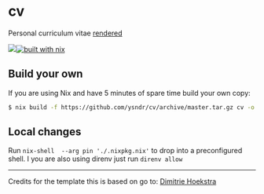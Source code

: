 # cv

Personal curriculum vitae [rendered](https://gist.github.com/ysndr/978662957bb9187fd52b2037466e1e34)

![](https://github.com/ysndr/cv/workflows/Compile%20CV%20and%20Upload/badge.svg)[![built with nix](https://builtwithnix.org/badge.svg)](https://builtwithnix.org)

## Build your own

If you are using Nix and have 5 minutes of spare time build your own copy:

```sh
$ nix build -f https://github.com/ysndr/cv/archive/master.tar.gz cv -o cv-yannik-sander.pdf
```


## Local changes

Run `nix-shell  --arg pin './.nixpkg.nix'` to drop into a preconfigured shell.
I you are also using direnv just run `direnv allow`

-----
Credits for the template this is based on go to: [Dimitrie Hoekstra](https://gitlab.com/dimitrieh/curriculumvitae-ci-boilerplate)
